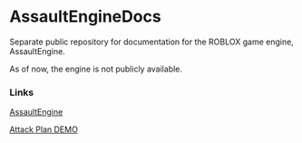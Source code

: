 # AssaultEngineDocs
Separate public repository for documentation for the ROBLOX game engine, AssaultEngine.

As of now, the engine is not publicly available.

 ### Links
[AssaultEngine](https://github.com/LuckyGamer111/AssaultEngine)

[Attack Plan DEMO](https://www.roblox.com/games/101434851602413/Attack-Plan-DEMO)
